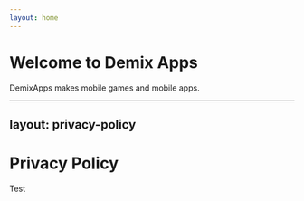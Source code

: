 ```yaml
---
layout: home
---
```


# Welcome to Demix Apps

DemixApps makes mobile games and mobile apps.


---
layout: privacy-policy
---

# Privacy Policy 

Test 